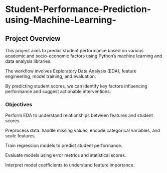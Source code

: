 # Student-Performance-Prediction-using-Machine-Learning-

## Project Overview
This project aims to predict student performance based on various academic and socio-economic factors using Python’s machine learning and data analysis libraries.

The workflow involves Exploratory Data Analysis (EDA), feature engineering, model training, and evaluation.

By predicting student scores, we can identify key factors influencing performance and suggest actionable interventions.

### Objectives
Perform EDA to understand relationships between features and student scores.

Preprocess data: handle missing values, encode categorical variables, and scale features.

Train regression models to predict student performance.

Evaluate models using error metrics and statistical scores.

Interpret model coefficients to understand feature importance.
